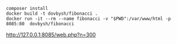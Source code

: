 
```
composer install
docker build -t dovbysh/fibonacci .
docker run -it --rm --name fibonacci -v "$PWD":/var/www/html -p 8085:80  dovbysh/fibonacci
```
http://127.0.0.1:8085/web.php?n=300